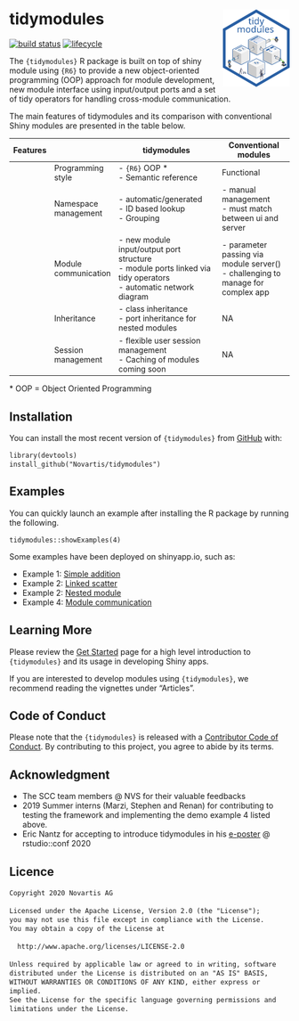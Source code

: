 <!-- README.md is generated from README.Rmd. Please edit that file -->

# tidymodules <img src="man/figures/logo.svg" style="float:right; height:139px;" />

[![build
status](https://github.com/Novartis/tidymodules/actions/workflows/pkgdown.yaml/badge.svg)](https://github.com/Novartis/tidymodules/actions)
[![lifecycle](https://img.shields.io/badge/lifecycle-experimental-orange.svg)](https://www.tidyverse.org/lifecycle/#experimental)

The `{tidymodules}` R package is built on top of shiny module using
`{R6}` to provide a new object-oriented programming (OOP) approach for
module development, new module interface using input/output ports and a
set of tidy operators for handling cross-module communication.

The main features of tidymodules and its comparison with conventional
Shiny modules are presented in the table below.

<table>
<colgroup>
<col style="width: 1%" />
<col style="width: 9%" />
<col style="width: 52%" />
<col style="width: 36%" />
</colgroup>
<thead>
<tr class="header">
<th>Features</th>
<th></th>
<th>tidymodules</th>
<th>Conventional modules</th>
</tr>
</thead>
<tbody>
<tr class="odd">
<td><a
href="articles/intro.html"><i style="color:#285fa4;" class="fas fa-laptop-code fa-2x"></i></a></td>
<td>Programming style</td>
<td>- <code>{R6}</code> OOP * <br/> - Semantic reference</td>
<td>Functional</td>
</tr>
<tr class="even">
<td><a
href="articles/namespace.html"><i style="color:#285fa4;" class="fas fa-th-large fa-2x"></i></a></td>
<td>Namespace management</td>
<td>- automatic/generated <br/> - ID based lookup <br/> - Grouping</td>
<td>- manual management <br /> - must match between ui and server</td>
</tr>
<tr class="odd">
<td><a
href="articles/communication.html"><i style="color:#285fa4;" class="fas fa-directions fa-2x"></i></a></td>
<td>Module communication</td>
<td>- new module input/output port structure <br/> - module ports linked
via tidy operators <br/> - automatic network diagram</td>
<td>- parameter passing via module server() <br/> - challenging to
manage for complex app</td>
</tr>
<tr class="even">
<td><a
href="articles/inheritance.html"><i style="color:#285fa4;" class="fas fa-sitemap fa-2x"></i></a></td>
<td>Inheritance</td>
<td>- class inheritance <br/> - port inheritance for nested modules</td>
<td>NA</td>
</tr>
<tr class="odd">
<td><a
href="articles/session.html"><i style="color:#285fa4;" class="fas fa-users fa-2x"></i></a></td>
<td>Session management</td>
<td>- flexible user session management <br/> - Caching of modules coming
soon</td>
<td>NA</td>
</tr>
</tbody>
</table>

\* OOP = Object Oriented Programming

## Installation

You can install the most recent version of `{tidymodules}` from
[GitHub](https://github.com/Novartis/tidymodules) with:

    library(devtools)
    install_github("Novartis/tidymodules")

## Examples

You can quickly launch an example after installing the R package by
running the following.

    tidymodules::showExamples(4)

Some examples have been deployed on shinyapp.io, such as:

-   Example 1: [Simple addition
    <i class="fas fa-rocket"></i>](https://tidymodules.shinyapps.io/1_simple_addition/)
-   Example 2: [Linked scatter
    <i class="fas fa-rocket"></i>](https://tidymodules.shinyapps.io/2_linked_scatter/)
-   Example 2: [Nested module
    <i class="fas fa-rocket"></i>](https://tidymodules.shinyapps.io/3_nested_modules/)
-   Example 4: [Module communication
    <i class="fas fa-rocket"></i>](https://tidymodules.shinyapps.io/4_communication/)

## Learning More

Please review the [Get
Started](https://opensource.nibr.com/tidymodules/articles/tidymodules.html)
page for a high level introduction to `{tidymodules}` and its usage in
developing Shiny apps.

If you are interested to develop modules using `{tidymodules}`, we
recommend reading the vignettes under “Articles”.

## Code of Conduct

Please note that the `{tidymodules}` is released with a [Contributor
Code of Conduct](CODE_OF_CONDUCT.md). By contributing to this project,
you agree to abide by its terms.

## Acknowledgment

-   The SCC team members @ NVS for their valuable feedbacks
-   2019 Summer interns (Marzi, Stephen and Renan) for contributing to
    testing the framework and implementing the demo example 4 listed
    above.
-   Eric Nantz for accepting to introduce tidymodules in his
    [e-poster](https://rpodcast.shinyapps.io/highlights-shiny) @
    rstudio::conf 2020

## Licence

    Copyright 2020 Novartis AG

    Licensed under the Apache License, Version 2.0 (the "License");
    you may not use this file except in compliance with the License.
    You may obtain a copy of the License at

      http://www.apache.org/licenses/LICENSE-2.0

    Unless required by applicable law or agreed to in writing, software
    distributed under the License is distributed on an "AS IS" BASIS,
    WITHOUT WARRANTIES OR CONDITIONS OF ANY KIND, either express or implied.
    See the License for the specific language governing permissions and
    limitations under the License.
